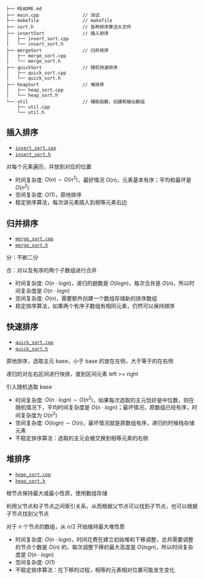 ```
├── README.md
├── main.cpp                // 测试
├── makefile                // makefile
├── sort.h                  // 各种排序算法头文件
├── insertSort              // 插入排序
│   ├── insert_sort.cpp
│   └── insert_sort.h
├── mergeSort               // 归并排序
│   ├── merge_sort.cpp
│   └── merge_sort.h
├── quickSort               // 随机快速排序
│   ├── quick_sort.cpp
│   └── quick_sort.h
├── heapSort                // 堆排序
│   ├── heap_sort.cpp
│   └── heap_sort.h
└── util                    // 辅助函数，创建和输出数组
    ├── util.cpp
    └── util.h
```

## 插入排序

- [`insert_sort.cpp`](./insertSort/insert_sort.cpp)
- [`insert_sort.h`](./insertSort/insert_sort.h)

对每个元素遍历，并放到对应的位置

- 时间复杂度: $O(n)\sim{O(n^2)}$，最好情况 $O(n)$，元素基本有序；平均和最坏是 $O(n^2)$
- 空间复杂度: $O(1)$，原地排序
- 稳定排序算法，每次讲元素插入到相等元素右边


## 归并排序

- [`merge_sort.cpp`](./mergeSort/merge_sort.cpp)
- [`merge_sort.h`](./mergeSort/merge_sort.h)

分：不断二分

合：对以及有序的两个子数组进行合并

- 时间复杂度: $O(n\cdot{logn})$，递归的趟数是 $O(logn)$，每次合并是 $O(n)$，所以时间复杂度是 $O(n\cdot{logn})$
- 空间复杂度: $O(n)$，需要额外创建一个数组存储新的排序数组
- 稳定排序算法，如果两个有序子数组有相同元素，仍然可以保持顺序

## 快速排序

- [`quick_sort.cpp`](./quickSort/quick_sort.cpp)
- [`quick_sort.h`](./quickSort/quick_sort.h)

原地排序，选取主元 base，小于 base 的放在左侧，大于等于的在右侧

递归的对左右区间进行快排，直到区间元素 left >= right

引入随机选取 base

- 时间复杂度: $O(n\cdot{logn})\sim{O(n^2)}$，如果每次选取的主元恰好是中位数，则在随机情况下，平均时间复杂度是  $O(n\cdot{logn})$；最坏情况，原数组已经有序，时间复杂度为 $O(n^2)$
- 空间复杂度: $O(logn)\sim{O(n)}$，最坏情况就是原数组有序，递归的时候栈存储元素
- 不稳定排序算法：选取的主元会被交换到相等元素的右侧

## 堆排序

- [`heap_sort.cpp`](./heapSort/heap_sort.cpp)
- [`heap_sort.h`](./heapSort/heap_sort.h)

根节点保持最大或最小性质，使用数组存储

利用父节点和子节点之间索引关系，从而根据父节点可以找到子节点，也可以根据子节点找到父节点

对于 $n$ 个节点的数组，从 $n/2$ 开始维持最大堆性质

- 时间复杂度: $O(n\cdot{logn})$，时间花费在建立初始堆和下移调整，总共需要调整的节点个数是 $O(n)$ 的，每次调整下移的最大高度是 $O(logn)$，所以时间复杂度是 $O(n\cdot{logn})$
- 空间复杂度: $O(1)$
- 不稳定排序算法：在下移的过程，相等的元素相对位置可能发生变化

